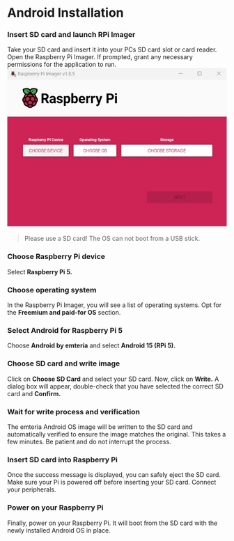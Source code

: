 # Android Installation
### Insert SD card and launch RPi Imager
Take your SD card and insert it into your PCs SD card slot or card reader. Open the Raspberry Pi Imager. If prompted, grant any necessary permissions for the application to run.
![](./assets/1_rpimager.jpeg)
> Please use a SD card! The OS can not boot from a USB stick.
### Choose Raspberry Pi device 
Select **Raspberry Pi 5.**
### Choose operating system
In the Raspberry Pi Imager, you will see a list of operating systems. Opt for the **Freemium and paid-for OS** section.
### Select Android for Raspberry Pi 5
Choose **Android by emteria** and select **Android 15 (RPi 5).**
### Choose SD card and write image
Click on **Choose SD Card** and select your SD card. Now, click on **Write.** A dialog box will appear, double-check that you have selected the correct SD card and **Confirm.**
### Wait for write process and verification
The emteria Android OS image will be written to the SD card and automatically verified to ensure the image matches the original. This takes a few minutes. Be patient and do not interrupt the process.
### Insert SD card into Raspberry Pi
Once the success message is displayed, you can safely eject the SD card. Make sure your Pi is powered off before inserting your SD card. Connect your peripherals.
### Power on your Raspberry Pi
Finally, power on your Raspberry Pi. It will boot from the SD card with the newly installed Android OS in place.